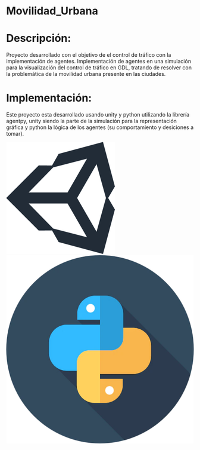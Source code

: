 # Movilidad_Urbana

# Descripción:
Proyecto desarrollado con el objetivo de el control de tráfico con la implementación de agentes. 
Implementación de agentes en una simulación para la visualización del control de tráfico en GDL, tratando de resolver
con la problemática de la movilidad urbana presente en las ciudades.


# Implementación:
Este proyecto esta desarrollado usando unity y python utilizando la librería agentpy, unity siendo la parte de la simulación para la representación gráfica
y python la lógica de los agentes (su comportamiento y desiciones a tomar).

![](unity-logo.png)
![](python.webp)
